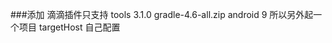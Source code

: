 ###添加
      滴滴插件只支持  tools 3.1.0   gradle-4.6-all.zip  android 9  所以另外起一个项目      targetHost 自己配置                       